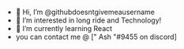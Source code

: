 - 👋 Hi, I’m @githubdoesntgivemeausername
- 👀 I’m interested in long ride and Technology!
- 🌱 I’m currently learning React 
 - you can contact me @ [" Ash "#9455 on discord]

<!---
githubdoesntgivemeausername/githubdoesntgivemeausername is a ✨ special ✨ repository because its `README.md` (this file) appears on your GitHub profile.
You can click the Preview link to take a look at your changes.
--->
